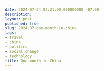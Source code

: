 ```yaml
---
date: 2024-07-24 02:21:00.000000000 -07:00
description:
layout: post
published: true
slug: 2024-07-one-month-in-china
tags:
- travel
- china
- politics
- social change
- technology
title: One month in China
---
```

